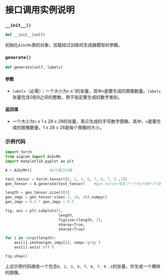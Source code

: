 # 接口调用实例说明

### `__init__()`

```python
def __init__(self)
```

初始化`AiGcMn`类的对象，加载经过训练的生成器模型的参数。

### `generate()`

```python
def generate(self, labels)
```

#### 参数

- `labels`（必需）：一个大小为`n` x 1的张量，其中`n`是要生成的图像数量。`labels`张量包含0到9之间的整数，用于指定要生成的数字类别。

#### 返回值

- 一个大小为`n` x 1 x 28 x 28的张量，表示生成的手写数字图像。其中，`n`是要生成的图像数量，1 x 28 x 28是每个图像的大小。

### 示例代码

```python
import torch
from aigcnm import AiGcMn
import matplotlib.pyplot as plt

A = AiGcMn()		#A为接口对象

test_tensor = torch.tensor([8, 2, 3, 6, 7, 8, 7, 9 ,1])	
gen_tensor = A.generate(test_tensor)	#gen_tensor保存了一个大小为8*1*28*28的张量

length = gen_tensor.size()[0]
gen_imgs = gen_tensor.view(-1, 28, 28).numpy()
gen_imgs = 0.5 * gen_imgs + 0.5

fig, axs = plt.subplots(1,
                        length,
                        figsize=(length, 1),
                        sharey=True,
                        sharex=True)

for i in range(length):
    axs[i].imshow(gen_imgs[i], cmap='gray')
    axs[i].axis('off')

fig.show()
```

上述示例代码接收一个包含`8, 2, 3, 6, 7, 8, 7, 9 ,1`的张量，并生成一个横排的图像。